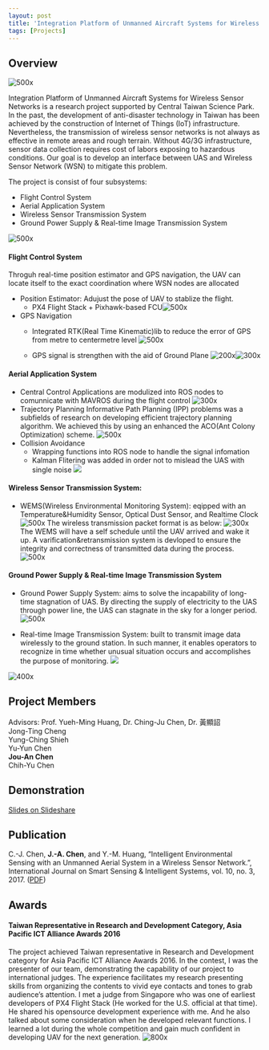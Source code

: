 ```yaml
---
layout: post
title: 'Integration Platform of Unmanned Aircraft Systems for Wireless Sensor Networks'
tags: [Projects]
---
```


## Overview

![500x](https://i.imgur.com/SpvKmBX.png)

Integration Platform of Unmanned Aircraft Systems for Wireless Sensor Networks is a research project supported by Central Taiwan Science Park. In the past, the development of anti-disaster technology in Taiwan has been achieved by the construction of Internet of Things (IoT) infrastructure. Nevertheless, the transmission of wireless sensor networks is not always as effective in remote areas and rough terrain. Without 4G/3G infrastructure, sensor data collection requires cost of labors exposing to hazardous conditions. Our goal is to develop an interface between UAS and Wireless Sensor Network (WSN) to mitigate this problem.



The project is consist of four subsystems:
* Flight Control System
* Aerial Application System
* Wireless Sensor Transmission System
* Ground Power Supply & Real-time Image Transmission System

![500x](https://i.imgur.com/42kt469.png)


#### Flight Control System

Throguh real-time position estimator and GPS navigation, the UAV can locate itself to the exact coordination where WSN nodes are allocated
* Position Estimator: Adujust the pose of UAV to stablize the flight.
	* PX4 Flight Stack + Pixhawk-based FCU![500x](https://i.imgur.com/pdpn7FM.png)
* GPS Navigation
	* Integrated RTK(Real Time Kinematic)lib to reduce the error of GPS from metre to centermetre level
	![500x](https://i.imgur.com/pWPzV9k.png)

	* GPS signal is strengthen with the aid of Ground Plane 
	![200x](https://i.imgur.com/9oGdJom.png)![300x](https://i.imgur.com/JDw0n94.png)



#### Aerial Application System
* Central Control
Applications are modulized into ROS nodes to comunnicate with MAVROS during the flight control
![300x](https://i.imgur.com/ZLuS92w.png)
* Trajectory Planning
Informative Path Planning (IPP) problems was a subfields of research on developing efficient trajectory planning algorithm. We achieved this by using an enhanced the ACO(Ant Colony Optimization) scheme.
![500x](https://i.imgur.com/8IxoG0F.png)
* Collision Avoidance
	* Wrapping functions into ROS node to handle the signal infomation
	* Kalman Flitering was added in order not to mislead the UAS with single noise 
	![](https://i.imgur.com/M4Wdrfs.png)

#### Wireless Sensor Transmission System: 
* WEMS(Wireless Environmental Monitoring System): eqipped with an Temperature&Humidity Sensor, Optical Dust Sensor, and Realtime Clock
![500x](https://i.imgur.com/Li6lcSt.png)
The wireless transmission packet format is as below:
![300x](https://i.imgur.com/mrLnd52.png)
The WEMS will have a self schedule until the UAV arrived and wake it up. A varification&retransmission system is devloped to ensure the integrity and correctness of transmitted data during the process. 
![500x](https://i.imgur.com/ejh27PI.png)

#### Ground Power Supply & Real-time Image Transmission System
* Ground Power Supply System: aims to solve the incapability of long-time stagnation of UAS. By directing the supply of electricity to the UAS through power line, the UAS can stagnate in the sky for a longer period. 
![500x](https://i.imgur.com/RCdwK2q.png)

* Real-time Image Transmission System: built to transmit image data wirelessly to the ground station. In such manner, it enables operators to recognize in time whether unusual situation occurs and accomplishes the purpose of monitoring.
![](https://i.imgur.com/qajuuzR.png)

![400x](https://i.imgur.com/VLsaNk3.png)

## Project Members
Advisors: Prof. Yueh-Ming Huang, Dr. Ching-Ju Chen, Dr. 黃顯詔<br/>
Jong-Ting Cheng<br/>
Yung-Ching Shieh<br/>
Yu-Yun Chen<br/>
**Jou-An Chen**<br/>
Chih-Yu Chen<br/>


## Demonstration

[Slides on Slideshare](https://www.slideshare.net/CarolChen11/integration-platform-of-unmanned-aircraft-systems-for-wireless-sensor-networks)

## Publication
C.-J. Chen, **J.-A. Chen**, and Y.-M. Huang, “Intelligent Environmental Sensing with an Unmanned Aerial System in a Wireless Sensor Network.”, International Journal on Smart Sensing & Intelligent Systems, vol. 10, no. 3, 2017. ([PDF](http://s2is.org/Issues/v10/n3/papers/paper10.pdf))

## Awards
#### Taiwan Representative in Research and Development Category, Asia Pacific ICT Alliance Awards 2016
The project achieved Taiwan representative in Research and Development category for Asia Pacific ICT Alliance Awards 2016. In the contest, I was the presenter of our team, demonstrating the capability of our project to international judges. The experience facilitates my research presenting skills from organizing the contents to vivid eye contacts and tones to grab audience’s attention. 
I met a judge from Singapore who was one of earliest developers of PX4 Flight Stack (He worked for the U.S. official at that time). He shared his opensource development experience with me. And he also talked about some consideration when he developed relevant functions. I learned a lot during the whole competition and gain much confident in developing UAV for the next generation.
![800x](https://i.imgur.com/IkvoPea.jpg)
